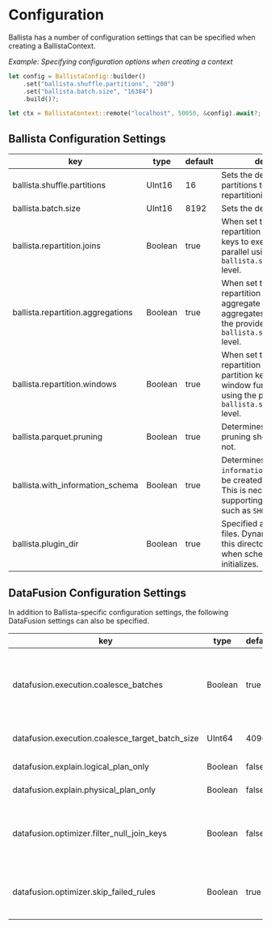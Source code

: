 <!---
  Licensed to the Apache Software Foundation (ASF) under one
  or more contributor license agreements.  See the NOTICE file
  distributed with this work for additional information
  regarding copyright ownership.  The ASF licenses this file
  to you under the Apache License, Version 2.0 (the
  "License"); you may not use this file except in compliance
  with the License.  You may obtain a copy of the License at

    http://www.apache.org/licenses/LICENSE-2.0

  Unless required by applicable law or agreed to in writing,
  software distributed under the License is distributed on an
  "AS IS" BASIS, WITHOUT WARRANTIES OR CONDITIONS OF ANY
  KIND, either express or implied.  See the License for the
  specific language governing permissions and limitations
  under the License.
-->

# Configuration

Ballista has a number of configuration settings that can be specified when creating a BallistaContext.

_Example: Specifying configuration options when creating a context_

```rust
let config = BallistaConfig::builder()
    .set("ballista.shuffle.partitions", "200")
    .set("ballista.batch.size", "16384")
    .build()?;

let ctx = BallistaContext::remote("localhost", 50050, &config).await?;
```

## Ballista Configuration Settings

| key                               | type    | default | description                                                                                                                                                               |
| --------------------------------- | ------- |---------| ------------------------------------------------------------------------------------------------------------------------------------------------------------------------- |
| ballista.shuffle.partitions       | UInt16  | 16      | Sets the default number of partitions to create when repartitioning query stages.                                                                                         |
| ballista.batch.size               | UInt16  | 8192    | Sets the default batch size.                                                                                                                                              |
| ballista.repartition.joins        | Boolean | true    | When set to true, Ballista will repartition data using the join keys to execute joins in parallel using the provided `ballista.shuffle.partitions` level.                 |
| ballista.repartition.aggregations | Boolean | true    | When set to true, Ballista will repartition data using the aggregate keys to execute aggregates in parallel using the provided `ballista.shuffle.partitions` level.       |
| ballista.repartition.windows      | Boolean | true    | When set to true, Ballista will repartition data using the partition keys to execute window functions in parallel using the provided `ballista.shuffle.partitions` level. |
| ballista.parquet.pruning          | Boolean | true    | Determines whether Parquet pruning should be enabled or not.                                                                                                              |
| ballista.with_information_schema  | Boolean | true    | Determines whether the `information_schema` should be created in the context. This is necessary for supporting DDL commands such as `SHOW TABLES`.                        |
| ballista.plugin_dir               | Boolean | true    | Specified a path for plugin files. Dynamic library files in this directory will be loaded when scheduler state initializes.                                               |

## DataFusion Configuration Settings

In addition to Ballista-specific configuration settings, the following DataFusion settings can also be specified.

| key                                             | type    | default | description                                                                                                                                                                                                                                                                                                                                                   |
| ----------------------------------------------- | ------- | ------- | ------------------------------------------------------------------------------------------------------------------------------------------------------------------------------------------------------------------------------------------------------------------------------------------------------------------------------------------------------------- |
| datafusion.execution.coalesce_batches           | Boolean | true    | When set to true, record batches will be examined between each operator and small batches will be coalesced into larger batches. This is helpful when there are highly selective filters or joins that could produce tiny output batches. The target batch size is determined by the configuration setting 'datafusion.execution.coalesce_target_batch_size'. |
| datafusion.execution.coalesce_target_batch_size | UInt64  | 4096    | Target batch size when coalescing batches. Uses in conjunction with the configuration setting 'datafusion.execution.coalesce_batches'.                                                                                                                                                                                                                        |
| datafusion.explain.logical_plan_only            | Boolean | false   | When set to true, the explain statement will only print logical plans.                                                                                                                                                                                                                                                                                        |
| datafusion.explain.physical_plan_only           | Boolean | false   | When set to true, the explain statement will only print physical plans.                                                                                                                                                                                                                                                                                       |
| datafusion.optimizer.filter_null_join_keys      | Boolean | false   | When set to true, the optimizer will insert filters before a join between a nullable and non-nullable column to filter out nulls on the nullable side. This filter can add additional overhead when the file format does not fully support predicate push down.                                                                                               |
| datafusion.optimizer.skip_failed_rules          | Boolean | true    | When set to true, the logical plan optimizer will produce warning messages if any optimization rules produce errors and then proceed to the next rule. When set to false, any rules that produce errors will cause the query to fail.                                                                                                                         |
